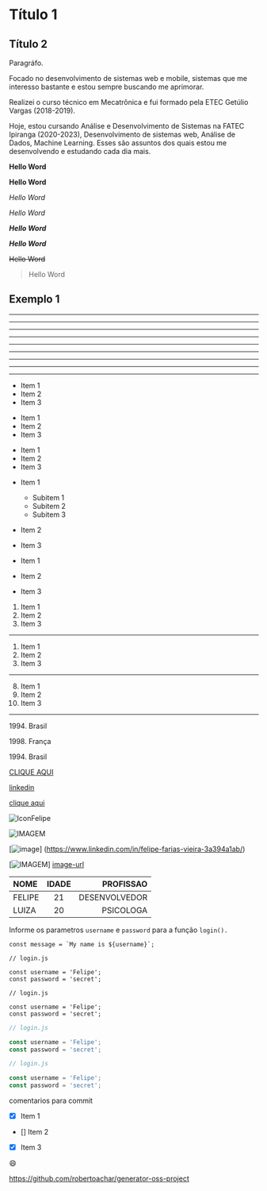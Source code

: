 <!-- CABECALHO -->

<!-- O ' # ' server para definir o tamanho do "TÍTULO", indo até o ' ######' -->
<!-- # Título  -->

<!-- outras formas de titulo além do ' # ' -->

<!-- desta forma só funciona para titulo 1 e 2 -->
<!-- Título 1
=

Título 2
- -->

<!-- Outro modo por estetica -->
# Título 1 #

## Título 2 ##

<!-- PARAGRAFO -->

<!-- O markdown identifica texto como paragrafo -->
Paragráfo.

<!-- Para se quebrar um paragafro é preciso usar 2 enter ao final do paragrafo -->

Focado no desenvolvimento de sistemas web e mobile, sistemas que me interesso bastante e estou sempre buscando me aprimorar.

Realizei o curso técnico em Mecatrônica e fui formado pela ETEC Getúlio Vargas (2018-2019).

Hoje, estou cursando Análise e Desenvolvimento de Sistemas na FATEC Ipiranga (2020-2023), Desenvolvimento de sistemas web, Análise de Dados, Machine Learning. Esses são assuntos dos quais estou me desenvolvendo e estudando cada dia mais.

<!-- NEGRTIO -->

<!-- Usase ' **oi** ' para negrito ou ' __oi__ '-->
**Hello Word**

__Hello Word__

<!-- ITALITCO -->

<!-- Usase ' *oi* ' ou ' _oi_ '-->
*Hello Word*

_Hello Word_

<!-- NEGRITO E ITALICO -->

<!-- Usasse ' ***oi*** ' ou ' **_oi_** '-->
**_Hello Word_**

__*Hello Word*__

<!-- RISCAR PALAVRA -->

<!-- Usase ' ~~oi~~ ' -->
~~Hello Word~~

<!-- BLOCO DE CITACAO -->

<!-- Usase ' >{citaçao} ' -->
> Hello Word

<!-- LINHAS HORIZONTAIS -->

## Exemplo 1

***
<!-- ou -->
---
<!-- ou -->
* * *
<!-- ou -->
- - -
<!-- ou -->
*************************************
-------------------------------------

<!-- bonus -->
___
_ _ _
_____________________________________

<!-- LISTA NAO ORDENADA -->

* Item 1
* Item 2
* Item 3

- Item 1
- Item 2
- Item 3

+ Item 1
+ Item 2
+ Item 3


* Item 1
    * Subitem 1 <!--PODENDO MESCLAR ENTRE ' *, - e + '-->
    * Subitem 2
    * Subitem 3
* Item 2
* Item 3

* Item 1

* Item 2

* Item 3

<!-- LISTA ORDENADA -->

1. Item 1
2. Item 2
3. Item 3
---
1. Item 1
1. Item 2
1. Item 3
---
8. Item 1
5. Item 2
3. Item 3
---
1994\. Brasil

1998\. França

1994\. Brasil

<!-- LINKS -->

[CLIQUE AQUI](https://www.linkedin.com/in/felipe-farias-vieira-3a394a1ab/)

[linkedin](https://www.linkedin.com/in/felipe-farias-vieira-3a394a1ab/ "felipe")

[clique aqui][site-url]

[site-url]:
https://www.linkedin.com/in/felipe-farias-vieira-3a394a1ab/

<!-- IMAGEM -->

![IconFelipe](imagens/iconFelipe.jpg)

![IMAGEM][image]

[image]: imagens/iconFelipe.jpg

[![image](imagens/iconFelipe.jpg)] <!-- IMAGEM COM LINK -->
(https://www.linkedin.com/in/felipe-farias-vieira-3a394a1ab/)

[![IMAGEM][image-thumbs]]
[image-url]

[image-thumbs]: imagens/iconFelipe.jpg

[image-url]: https://www.linkedin.com/in/felipe-farias-vieira-3a394a1ab/

<!-- TABELAS -->

| NOME | IDADE | PROFISSAO |
| :---- | :-----: | ---------: |
| FELIPE | 21 | DESENVOLVEDOR |
| LUIZA | 20 | PSICOLOGA |

<!-- BLOCO DE CODIGO -->

Informe os parametros `username` e `password` para a função `login().`

``const message = `My name is ${username}`;``

    // login.js

    const username = 'Felipe';
    const password = 'secret';

```
// login.js

const username = 'Felipe';
const password = 'secret';
```

```JavaScript
// login.js

const username = 'Felipe';
const password = 'secret';
```

```js
// login.js

const username = 'Felipe';
const password = 'secret';
```

<!-- NO GITHUB -->
comentarios para commit

<!-- lista -->

* [x] Item 1
* [] Item 2
* [x] Item 3

:smile:
<!-- EMOJI CHEAT SHEET -->

<!-- EXEMPLO DO MUNDO REAL -->

https://github.com/robertoachar/generator-oss-project